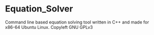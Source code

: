 Equation_Solver
===============

Command line based equation solving tool written in C++ and made for x86-64 Ubuntu Linux. Copyleft GNU GPLv3
